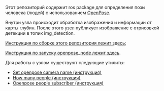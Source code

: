 Этот репозиторий содержит ros package для определения позы человека (людей) с использованием 
[OpenPose](https://github.com/CMU-Perceptual-Computing-Lab/openpose). 

Внутри узла происходит обработка изображения и информации от карты глубин. После этого узел 
публикует изображение с отрисовкой детекции в топик img_detection.

[Инструкция по сборке этого репозитория лежит здесь](https://github.com/m-kichik/openpose_ros_pkg_docker/blob/master/build.md);

[Инструкция по запуску openpose_node лежит здесь](https://github.com/m-kichik/openpose_ros_pkg_docker/blob/master/run_openpose_node.md).

Для работы с узлом существуют следующие утилиты:

  - [Set openpose camera name (инструкция)](https://github.com/m-kichik/openpose_ros_pkg_docker/blob/master/set_openpose_camera_name.md) </li>
  - [How many people (инструкция)](https://github.com/m-kichik/openpose_ros_pkg_docker/blob/master/how_many_people.md) </li>
  - [Openpose people subscriber (инструкция)](https://github.com/m-kichik/openpose_ros_pkg_docker/blob/master/openpose_people_subscriber.md) </li>

